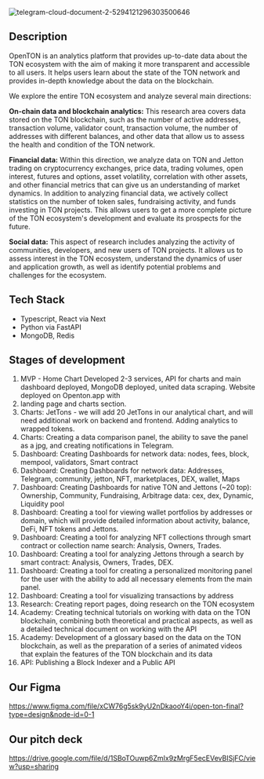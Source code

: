 

![telegram-cloud-document-2-5294121296303500646](https://user-images.githubusercontent.com/40736106/230440274-5e248f47-a637-404c-bfcb-261743d84299.jpg)


## Description

OpenTON is an analytics platform that provides up-to-date data about the TON ecosystem with the aim of making it more transparent and accessible to all users. It helps users learn about the state of the TON network and provides in-depth knowledge about the data on the blockchain.

We explore the entire TON ecosystem and analyze several main directions:

**On-chain data and blockchain analytics:** This research area covers data stored on the TON blockchain, such as the number of active addresses, transaction volume, validator count, transaction volume, the number of addresses with different balances, and other data that allow us to assess the health and condition of the TON network.

**Financial data:** Within this direction, we analyze data on TON and Jetton trading on cryptocurrency exchanges, price data, trading volumes, open interest, futures and options, asset volatility, correlation with other assets, and other financial metrics that can give us an understanding of market dynamics. In addition to analyzing financial data, we actively collect statistics on the number of token sales, fundraising activity, and funds investing in TON projects. This allows users to get a more complete picture of the TON ecosystem's development and evaluate its prospects for the future.

**Social data:**  This aspect of research includes analyzing the activity of communities, developers, and new users of TON projects. It allows us to assess interest in the TON ecosystem, understand the dynamics of user and application growth, as well as identify potential problems and challenges for the ecosystem.

## Tech Stack
- Typescript, React via Next
- Python via FastAPI
- MongoDB, Redis

## Stages of development
1. MVP - Home Chart Developed 2-3 services, API for charts and main dashboard deployed, MongoDB deployed, united data scraping. Website deployed on Openton.app with 
2. landing page and charts section.
3. Charts: JetTons - we will add 20 JetTons in our analytical chart, and will need additional work on backend and frontend. Adding analytics to wrapped tokens.
4. Charts: Creating a data comparison panel, the ability to save the panel as a jpg, and creating notifications in Telegram.
5. Dashboard: Creating Dashboards for network data: nodes, fees, block, mempool, validators, Smart contract
6. Dashboard: Creating Dashboards for network data: Addresses, Telegram, community, jetton, NFT, marketplaces, DEX, wallet, Maps
7. Dashboard: Creating Dashboards for native TON and Jettons (~20 top): Ownership, Community, Fundraising, Arbitrage data: cex, dex, Dynamic, Liquidity pool
8. Dashboard: Creating a tool for viewing wallet portfolios by addresses or domain, which will provide detailed information about activity, balance, DeFi, NFT tokens and Jettons.
9. Dashboard: Creating a tool for analyzing NFT collections through smart contract or collection name search: Analysis, Owners, Trades.
10. Dashboard: Creating a tool for analyzing Jettons through a search by smart contract: Analysis, Owners, Trades, DEX.
11. Dashboard: Creating a tool for creating a personalized monitoring panel for the user with the ability to add all necessary elements from the main panel.
12. Dashboard: Creating a tool for visualizing transactions by address
13. Research: Creating report pages, doing research on the TON ecosystem
14. Academy: Creating technical tutorials on working with data on the TON blockchain, combining both theoretical and practical aspects, as well as a detailed technical document on working with the API
15. Academy: Development of a glossary based on the data on the TON blockchain, as well as the preparation of a series of animated videos that explain the features of the TON blockchain and its data
16. API: Publishing a Block Indexer and a Public API

## Our Figma
https://www.figma.com/file/xCW76g5sk9yU2nDkaooY4i/open-ton-final?type=design&node-id=0-1

## Our pitch deck
https://drive.google.com/file/d/1SBoTOuwp6ZmIx9zMrgF5ecEVevBISjFC/view?usp=sharing



